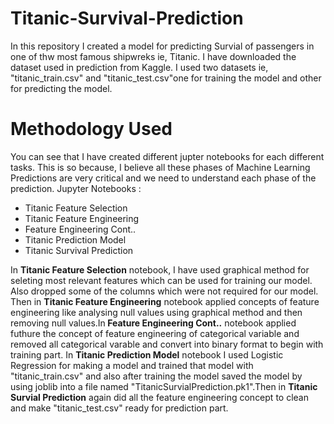 # Titanic-Survival-Prediction
In this repository I created a model for predicting Survial of passengers in one of thw most famous shipwreks ie, Titanic.
I have downloaded the dataset used in prediction from Kaggle. I used two datasets ie, "titanic_train.csv" and "titanic_test.csv"one for training the model and other for predicting the model.

# Methodology Used
You can see that I have created  different jupter notebooks for each different tasks. This is so because, I believe all these phases of Machine Learning Predictions are very critical and we need to understand each phase of the prediction.
Jupyter Notebooks :
* Titanic Feature Selection
* Titanic Feature Engineering
* Feature Engineering Cont..
* Titanic Prediction Model
* Titanic Survival Prediction

In <b>Titanic Feature Selection</b> notebook, I have used graphical method for seleting most relevant features which can be used for training our model. Also dropped some of the columns which were not required for our model. Then in <b>Titanic Feature Engineering</b> notebook applied concepts of feature engineering like analysing null values using graphical method and then removing null values.In<b> Feature Engineering Cont..</b> notebook applied futhure the concept of feature engineering of categorical variable and removed all categorical varable and convert into binary format to begin with training part. In <b> Titanic Prediction Model</b> notebook I used Logistic Regression for making a model and trained that model with "titanic_train.csv" and also after training the model saved the model by using joblib into a file named "TitanicSurvialPrediction.pk1".Then in <b>Titanic Survial Prediction</b> again did all the feature engineering concept to clean and make "titanic_test.csv" ready for prediction part.
